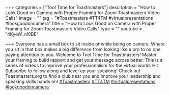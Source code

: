 +++
categories = ["Tool Time for Toastmasters"]
description = "How to Look Good on Camera with Proper Framing for Zoom Toastmasters Video Calls"
image = ""
tag = "#Toastmasters #TT4TM #virtualpresentations #lookgoodoncamera"
title = "How to Look Good on Camera with Proper Framing for Zoom Toastmasters Video Calls"
type = ""
youtube = "4KyoW_nI0BE"

+++
Everyone has a small box to sit inside of while being on camera. Where you sit in that box makes a big difference from looking like a pro to no one paying attention to you. Welcome to Tool Time for Toastmasters! Master your framing to build rapport and get your message across better. This is a series of videos to improve your professionalism for the virtual world. Hit Subscribe to follow along and level up your speaking! Check out Toastmasters.org to find a club near you and improve your leadership and speaking skills hands on! [#Toastmasters](https://www.youtube.com/results?search_query=%23Toastmasters) [#TT4TM](https://www.youtube.com/results?search_query=%23TT4TM) [#virtualpresentations](https://www.youtube.com/results?search_query=%23virtualpresentations) [#lookgoodoncamera](https://www.youtube.com/results?search_query=%23lookgoodoncamera)